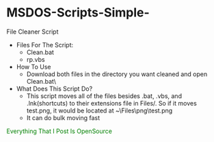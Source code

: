 # MSDOS-Scripts-Simple-
File Cleaner Script
<br />
+ Files For The Script:
  + Clean.bat
  + rp.vbs
+ How To Use
  + Download both files in the directory you want cleaned and open Clean.bat\
+ What Does This Script Do?
  + This script moves all of the files besides .bat, .vbs, and .lnk(shortcuts) to their extensions file in Files/. So if it moves test.png, it would be located at ~\Files\png\test.png
  + It can do bulk moving fast

<p style='color:green'>Everything That I Post Is OpenSource</p>
